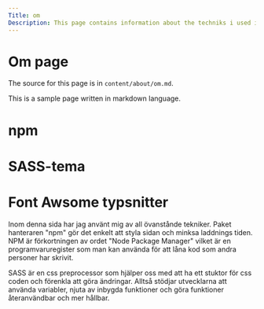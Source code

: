 ```yaml
---
Title: om
Description: This page contains information about the techniks i used in the pages.
---
```


Om page
==========================

The source for this page is in `content/about/om.md`.

This is a sample page written in markdown language.

<div id="om">
    <h1>npm</h1>
    <h1>SASS-tema</h1>
    <h1>Font Awsome typsnitter</h1>
    <p>Inom denna sida har jag använt mig av all övanstånde tekniker. Paket hanteraren "npm" gör det enkelt att styla sidan och minksa laddnings tiden. NPM är förkortningen av ordet "Node Package Manager" vilket är en programvaruregister som man kan använda för att låna kod som andra personer har skrivit. </p>
    <p>SASS är en css preprocessor som hjälper oss med att ha ett stuktor för css coden och förenkla att göra ändringar. Alltså stödjar utvecklarna att använda variabler, njuta av inbygda funktioner och göra funktioner återanvändbar och mer hållbar.</p>
</div>
